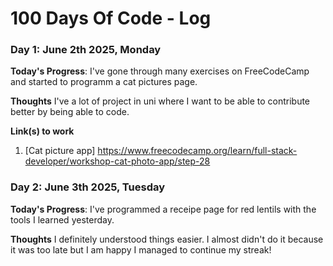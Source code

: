 # 100 Days Of Code - Log

### Day 1: June 2th 2025, Monday

**Today's Progress**: I've gone through many exercises on FreeCodeCamp and started to programm a cat pictures page.

**Thoughts** I've a lot of project in uni where I want to be able to contribute better by being able to code. 

**Link(s) to work**
1. [Cat picture app] https://www.freecodecamp.org/learn/full-stack-developer/workshop-cat-photo-app/step-28

### Day 2: June 3th 2025, Tuesday

**Today's Progress**: I've programmed a receipe page for red lentils with the tools I learned yesterday. 

**Thoughts** I definitely understood things easier. I almost didn't do it because it was too late but I am happy I managed to continue my streak!

